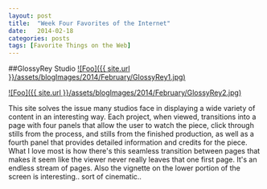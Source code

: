 ```yaml
---
layout: post
title:  "Week Four Favorites of the Internet"
date:   2014-02-18
categories: posts
tags: [Favorite Things on the Web]
---
```


##GlossyRey Studio
<a target="_blank" href="http://www.glossyrey.com/" rel="GlossyRey">![Foo]({{ site.url }}/assets/blogImages/2014/February/GlossyRey1.jpg)</a>  
  
   
<a target="_blank" href="http://www.glossyrey.com/" rel="GlossyRey">![Foo]({{ site.url }}/assets/blogImages/2014/February/GlossyRey2.jpg)</a>   

This site solves the issue many studios face in displaying a wide variety of content in an interesting way. Each project, when viewed, transitions into a page with four panels that allow the user to watch the piece, click through stills from the process, and stills from the finished production, as well as a fourth panel that provides detailed information and credits for the piece. What I love most is how there's this seamless transition between pages that makes it seem like the viewer never really leaves that one first page. It's an endless stream of pages. Also the vignette on the lower portion of the screen is interesting.. sort of cinematic..